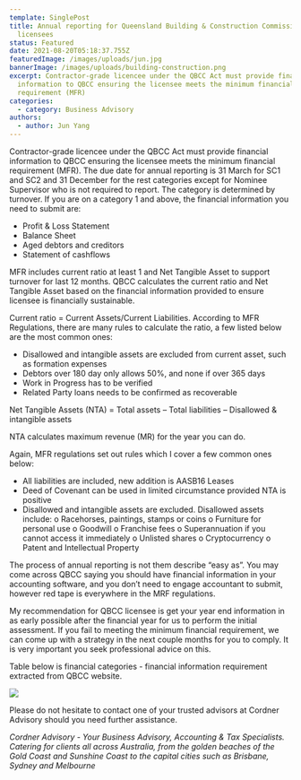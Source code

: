 ```yaml
---
template: SinglePost
title: Annual reporting for Queensland Building & Construction Commission (QBCC)
  licensees
status: Featured
date: 2021-08-20T05:18:37.755Z
featuredImage: /images/uploads/jun.jpg
bannerImage: /images/uploads/building-construction.png
excerpt: Contractor-grade licencee under the QBCC Act must provide financial
  information to QBCC ensuring the licensee meets the minimum financial
  requirement (MFR)
categories:
  - category: Business Advisory
authors:
  - author: Jun Yang
---
```

Contractor-grade licencee under the QBCC Act must provide financial information to QBCC ensuring the licensee meets the minimum financial requirement (MFR).
The due date for annual reporting is 31 March for SC1 and SC2 and 31 December for the rest categories except for Nominee Supervisor who is not required to report.  The category is determined by turnover.
If you are on a category 1 and above, the financial information you need to submit are:

* Profit & Loss Statement
* Balance Sheet
* Aged debtors and creditors
* Statement of cashflows

MFR includes current ratio at least 1 and Net Tangible Asset to support turnover for last 12 months.  QBCC calculates the current ratio and Net Tangible Asset based on the financial information provided to ensure licensee is financially sustainable.

Current ratio = Current Assets/Current Liabilities.  According to MFR Regulations, there are many rules to calculate the ratio, a few listed below are the most common ones:

* Disallowed and intangible assets are excluded from current asset, such as formation expenses
* Debtors over 180 day only allows 50%, and none if over 365 days
* Work in Progress has to be verified
* Related Party loans needs to be confirmed as recoverable

Net Tangible Assets (NTA) = Total assets – Total liabilities – Disallowed & intangible assets

NTA calculates maximum revenue (MR) for the year you can do.

Again, MFR regulations set out rules which I cover a few common ones below:

* All liabilities are included, new addition is AASB16 Leases
* Deed of Covenant can be used in limited circumstance provided NTA is positive
* Disallowed and intangible assets are excluded.  Disallowed assets include: 
  o	Racehorses, paintings, stamps or coins
  o	Furniture for personal use
  o	Goodwill
  o	Franchise fees
  o	Superannuation if you cannot access it immediately
  o	Unlisted shares
  o	Cryptocurrency
  o	Patent and Intellectual Property

The process of annual reporting is not them describe “easy as”.  You may come across QBCC saying you should have financial information in your accounting software, and you don’t need to engage accountant to submit, however red tape is everywhere in the MRF regulations.


My recommendation for QBCC licensee is get your year end information in as early possible after the financial year for us to perform the initial assessment.  If you fail to meeting the minimum financial requirement, we can come up with a strategy in the next couple months for you to comply.  It is very important you seek professional advice on this.

Table below is financial categories - financial information requirement extracted from QBCC website.

![](/images/uploads/table.png)

Please do not hesitate to contact one of your trusted advisors at Cordner Advisory should you need further assistance.

*Cordner Advisory - Your Business Advisory, Accounting & Tax Specialists. Catering for clients all across Australia, from the golden beaches of the Gold Coast and Sunshine Coast to the capital cities such as Brisbane, Sydney and Melbourne*